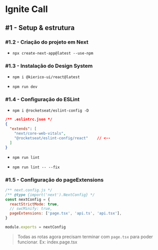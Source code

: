 # Ignite Call

## #1 - Setup & estrutura

### #1.2 - Criação do projeto em Next

* `npx create-next-app@latest --use-npm`

### #1.3 - Instalação do Design System

* `npm i @kierico-ui/react@latest`

* `npm run dev`

### #1.4 - Configuração do ESLint

* `npm i @rocketseat/eslint-config -D`

```json
/** .eslintrc.json */
{
  "extends": [
    "next/core-web-vitals",
    "@rocketseat/eslint-config/react"    // <--
  ]
}
```

* `npm run lint`

* `npm run lint -- --fix`

### #1.5 - Configuração do pageExtensions

```js
/** next.config.js */
/** @type {import('next').NextConfig} */
const nextConfig = {
  reactStrictMode: true,
  // swcMinify: true,
  pageExtensions: ['page.tsx', 'api.ts', 'api.tsx'],
}

module.exports = nextConfig

```

> Todas as rotas agora precisam terminar com `page.tsx` para poder funcionar. Ex: index.page.tsx


